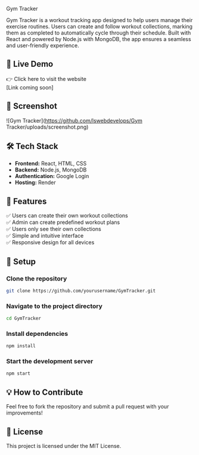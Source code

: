 Gym Tracker

Gym Tracker is a workout tracking app designed to help users manage their exercise routines. Users can create and follow workout collections, marking them as completed to automatically cycle through their schedule. Built with React and powered by Node.js with MongoDB, the app ensures a seamless and user-friendly experience.

## 🚀 Live Demo
👉 Click here to visit the website  
[Link coming soon]

## 📸 Screenshot
![Gym Tracker](https://github.com/lswebdevelops/Gym Tracker/uploads/screenshot.png)

## 🛠️ Tech Stack
- **Frontend:** React, HTML, CSS  
- **Backend:** Node.js, MongoDB  
- **Authentication:** Google Login  
- **Hosting:** Render  

## 🎯 Features
✅ Users can create their own workout collections  
✅ Admin can create predefined workout plans  
✅ Users only see their own collections  
✅ Simple and intuitive interface  
✅ Responsive design for all devices  

## 📂 Setup
### Clone the repository
```sh
git clone https://github.com/yourusername/GymTracker.git
```
### Navigate to the project directory
```sh
cd GymTracker
```
### Install dependencies
```sh
npm install
```
### Start the development server
```sh
npm start
```

## 💡 How to Contribute
Feel free to fork the repository and submit a pull request with your improvements!

## 📄 License
This project is licensed under the MIT License.

